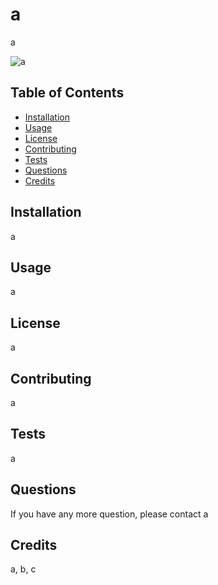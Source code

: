 
# a

a

![a](https://img.shields.io/static/v1?label=a&message=a&color=brightgreen)

## Table of Contents 

* [Installation](#installation)
* [Usage](#usage)
* [License](#license)
* [Contributing](#contributing)
* [Tests](#tests)
* [Questions](#questions)
* [Credits](#credits)

## Installation

a

## Usage

a

## License

a

## Contributing

a

## Tests

a

## Questions

If you have any more question, please contact a

## Credits

a, b, c

